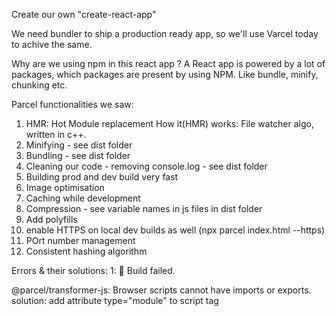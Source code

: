 Create our own "create-react-app"

We need bundler to ship a production ready app, so we'll use Varcel today to achive the same.

Why are we using npm in this react app ?
A React app is powered by a lot of packages, which packages are present by using NPM. Like bundle, minify, chunking etc.

Parcel functionalities we saw:
1. HMR: Hot Module replacement
   How it(HMR) works: File watcher algo, written in c++.
2. Minifying - see dist folder
3. Bundling - see dist folder
4. Cleaning our code - removing console.log - see dist folder
5. Building prod and dev build very fast
6. Image optimisation
7. Caching while development
8. Compression - see variable names in js files in dist folder
9. Add polyfills
10. enable HTTPS on local dev builds as well (npx parcel index.html --https)
11. POrt number management
12. Consistent hashing algorithm

Errors & their solutions:
1:
🚨 Build failed.

@parcel/transformer-js: Browser scripts cannot have imports or exports.
solution:
add attribute type="module" to script tag
